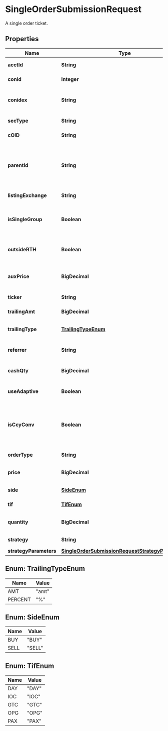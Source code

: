 

# SingleOrderSubmissionRequest

A single order ticket.

## Properties

| Name | Type | Description | Notes |
|------------ | ------------- | ------------- | -------------|
|**acctId** | **String** | Receiving account of the order ticket. |  [optional] |
|**conid** | **Integer** | IB contract ID of the instrument. |  |
|**conidex** | **String** | Contract ID and routing destination together in format 123456@EXCHANGE. |  [optional] |
|**secType** | **String** | IB asset class identifier. |  [optional] |
|**cOID** | **String** | Client-configurable order identifier. |  [optional] |
|**parentId** | **String** | If the order ticket is a child order in a bracket, the parentId field must be set equal to the cOID provided for the parent order. |  [optional] |
|**listingExchange** | **String** | The listing exchange of the instrument. |  [optional] |
|**isSingleGroup** | **Boolean** | Indicates that all orders in the containing array are to be treated as an OCA group. |  [optional] |
|**outsideRTH** | **Boolean** | Instructs IB to permit the order to execute outside of regular trading hours. |  [optional] |
|**auxPrice** | **BigDecimal** | Additional price value used in certain order types, such as stop orders. |  [optional] |
|**ticker** | **String** | Ticker symbol of the instrument. |  [optional] |
|**trailingAmt** | **BigDecimal** | Offset used with Trailing orders. |  [optional] |
|**trailingType** | [**TrailingTypeEnum**](#TrailingTypeEnum) | Specifies the type of trailing used with a Trailing order. |  [optional] |
|**referrer** | **String** | IB internal identifier for order entry UI element. |  [optional] |
|**cashQty** | **BigDecimal** | Quantity of currency used with cash quantity orders. |  [optional] |
|**useAdaptive** | **Boolean** | Instructs IB to apply the Price Management Algo. |  [optional] |
|**isCcyConv** | **Boolean** | Indicates that a forex order is for currency conversion and should not entail a virtual forex position in the account, where applicable. |  [optional] |
|**orderType** | **String** | IB order type identifier. |  |
|**price** | **BigDecimal** | Price of the order ticket, where applicable. |  [optional] |
|**side** | [**SideEnum**](#SideEnum) | Side of the order ticket. |  |
|**tif** | [**TifEnum**](#TifEnum) | Time in force of the order ticket. |  |
|**quantity** | **BigDecimal** | Quantity of the order ticket in units of the instrument. |  |
|**strategy** | **String** | The name of an execution algorithm. |  [optional] |
|**strategyParameters** | [**SingleOrderSubmissionRequestStrategyParameters**](SingleOrderSubmissionRequestStrategyParameters.md) |  |  [optional] |



## Enum: TrailingTypeEnum

| Name | Value |
|---- | -----|
| AMT | &quot;amt&quot; |
| PERCENT | &quot;%&quot; |



## Enum: SideEnum

| Name | Value |
|---- | -----|
| BUY | &quot;BUY&quot; |
| SELL | &quot;SELL&quot; |



## Enum: TifEnum

| Name | Value |
|---- | -----|
| DAY | &quot;DAY&quot; |
| IOC | &quot;IOC&quot; |
| GTC | &quot;GTC&quot; |
| OPG | &quot;OPG&quot; |
| PAX | &quot;PAX&quot; |




